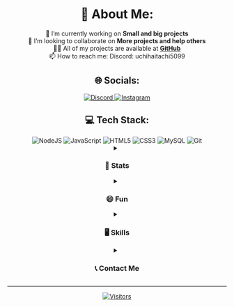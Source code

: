 <div align="center">
  <h1>💫 About Me:</h1>
  <p>
    🔭 I’m currently working on <strong>Small and big projects</strong><br>
    👯 I’m looking to collaborate on <strong>More projects and help others</strong><br>
    👨‍💻 All of my projects are available at <strong><a href="https://github.com/uchihaitachi5099?tab=repositories">GitHub</a></strong><br>
    📫 How to reach me: Discord: uchihaitachi5099
  </p>
</div>

<div align="center">
  <h2>🌐 Socials:</h2>
  <a href="https://discord.gg/7pQskbnqeG">
    <img src="https://img.shields.io/badge/Discord-%237289DA.svg?logo=discord&logoColor=white&style=for-the-badge&color=2C2C2C" alt="Discord">
  </a>
  <a href="https://instagram.com/uchiha_itachi_5099">
    <img src="https://img.shields.io/badge/Instagram-%23E4405F.svg?logo=Instagram&logoColor=white&style=for-the-badge&color=2C2C2C" alt="Instagram">
  </a>
</div>

<div align="center">
  <h2>💻 Tech Stack:</h2>
  <img src="https://img.shields.io/badge/node.js-6DA55F?style=for-the-badge&logo=node.js&logoColor=white&color=2C2C2C" alt="NodeJS">
  <img src="https://img.shields.io/badge/javascript-%23323330.svg?style=for-the-badge&logo=javascript&logoColor=%23F7DF1E&color=2C2C2C" alt="JavaScript">
  <img src="https://img.shields.io/badge/html5-%23E34F26.svg?style=for-the-badge&logo=html5&logoColor=white&color=2C2C2C" alt="HTML5">
  <img src="https://img.shields.io/badge/css3-%231572B6.svg?style=for-the-badge&logo=css3&logoColor=white&color=2C2C2C" alt="CSS3">
  <img src="https://img.shields.io/badge/mysql-4479A1.svg?style=for-the-badge&logo=mysql&logoColor=white&color=2C2C2C" alt="MySQL">
  <img src="https://img.shields.io/badge/git-%23F05033.svg?style=for-the-badge&logo=git&logoColor=white&color=2C2C2C" alt="Git">
</div>

<!-- Add your new sections here -->
<details close align="center">
  <summary><h3>📜 Stats</h3></summary>
  <!-- Insert your stats section here -->
</details>

<details close align="center">
  <summary><h3>😄 Fun</h3></summary>
  <!-- Insert your fun facts section here -->
</details>

<details close align="center">
  <summary><h3>🖥️ Skills</h3></summary>
  <!-- Insert your skills section here -->
</details>

<details close align="center">
  <summary><h3>📞 Contact Me</h3></summary>
  <!-- Insert your contact information here -->
</details>

<hr>

<div align="center">
  <a href="https://visitcount.itsvg.in/api?id=uchihaitachi5099&icon=0&color=12">
    <img src="https://visitcount.itsvg.in/api?id=uchihaitachi5099&icon=0&color=12" alt="Visitors">
  </a>
</div>

<!-- Proudly created with GPRM ( https://gprm.itsvg.in ) -->
